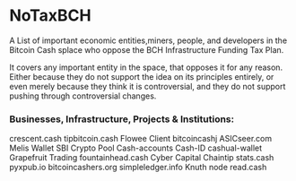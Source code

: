 # NoTaxBCH
A List of important economic entities,miners, people, and developers in the Bitcoin Cash splace who oppose the BCH Infrastructure Funding Tax Plan.

It covers any important entity in the space, that opposes it for any reason.  Either because they do not support the idea on its principles entirely, or even merely because they think it is controversial, and they do not support pushing through controversial changes.

### Businesses, Infrastructure, Projects & Institutions:


crescent.cash
tipbitcoin.cash
Flowee Client
bitcoincashj
ASICseer.com
Melis Wallet
SBI Crypto Pool
Cash-accounts
Cash-ID
cashual-wallet
Grapefruit Trading
fountainhead.cash
Cyber Capital
Chaintip
stats.cash
pyxpub.io
bitcoincashers.org
simpleledger.info
Knuth node
read.cash
